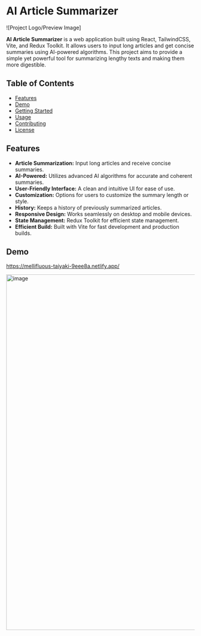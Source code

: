 # AI Article Summarizer

![Project Logo/Preview Image]

**AI Article Summarizer** is a web application built using React, TailwindCSS, Vite, and Redux Toolkit. It allows users to input long articles and get concise summaries using AI-powered algorithms. This project aims to provide a simple yet powerful tool for summarizing lengthy texts and making them more digestible.

## Table of Contents

- [Features](#features)
- [Demo](#demo)
- [Getting Started](#getting-started)
- [Usage](#usage)
- [Contributing](#contributing)
- [License](#license)

## Features

- **Article Summarization:** Input long articles and receive concise summaries.
- **AI-Powered:** Utilizes advanced AI algorithms for accurate and coherent summaries.
- **User-Friendly Interface:** A clean and intuitive UI for ease of use.
- **Customization:** Options for users to customize the summary length or style.
- **History:** Keeps a history of previously summarized articles.
- **Responsive Design:** Works seamlessly on desktop and mobile devices.
- **State Management:** Redux Toolkit for efficient state management.
- **Efficient Build:** Built with Vite for fast development and production builds.

## Demo

https://mellifluous-taiyaki-9eee8a.netlify.app/

<img width="950" alt="image" src="https://github.com/roshan07273/AI_Article_Summarizer_Project/assets/77711686/79ab3e33-2c46-4bb0-aa41-95babd3748c3">


